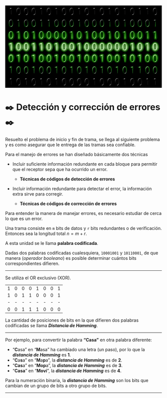 ![Welcome](/images/link_layer/Hamming/binary_numbers.jpg)

# ✒️ Detección y corrección de errores ✒️ 

Resuelto el problema de inicio y fin de trama, se llega al siguiente problema y es como asegurar que le entrega de las tramas sea confiable.

Para el manejo de errores se han diseñado básicamente dos técnicas 

- Incluir suficiente información redundante en cada bloque para permitir que el receptor sepa que ha ocurrido un error. 
  - **Técnicas de códigos de detección de errores**

- Incluir información redundante para detectar el error, la información extra sirve para corregir. 
  - **Técnicas de códigos de corrección de errores**

Para entender la manera de manejar errores, es necesario estudiar de cerca lo que es un error.

Una trama consiste en `m` bits de datos y `r` bits redundantes o de verificación. Entonces sea la longitud total $n = m + r$.

A esta unidad se le llama **palabra codificada**.

Dadas dos palabras codificadas  cualesquiera, `10001001` y `10110001`, de que manera (*operador booleano*) es posible determinar cuántos bits correspondientes difieren.

---

Se utiliza el OR exclusivo (XOR).

|    |    |    |    |    |    |    |    |
|:---:|:---:|:---:|:---:|:---:|:---:|:---:|:---:|
| 1  | 0  | 0  | 0  | 1  | 0  | 0  | 1  |
| 1  | 0  | 1  | 1  | 0  | 0  | 0  | 1  |
| \- | \- | \- | \- | \- | \- | \- | \- |
| 0  | 0  | 1  | 1  | 1  | 0  | 0  | 0  |

La cantidad de posiciones de bits en la que difieren dos palabras codificadas se llama ***Distancia de Hamming***.

---

Por ejemplo, para convertir la palabra **“Casa”** en otra palabra diferente:

- “**C**asa” en “**M**asa” ha cambiado una letra (un paso), por lo que la ***distancia de Hamming*** es **1**.
- “**C**a**s**a” en “**M**a**p**a”, la ***distancia de Hamming*** es de **2**.
- “**Cas**a” en “**Mop**a”, la ***distancia de Hamming*** es de **3**.
- “**Casa**” en “**Moví**”, la ***distancia de Hamming*** es de **4**.

Para la numeración binaria, la ***distancia de Hamming*** son los bits que cambian de un grupo de bits a otro grupo de bits.

---